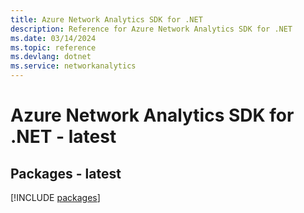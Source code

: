 ```yaml
---
title: Azure Network Analytics SDK for .NET
description: Reference for Azure Network Analytics SDK for .NET
ms.date: 03/14/2024
ms.topic: reference
ms.devlang: dotnet
ms.service: networkanalytics
---
```

# Azure Network Analytics SDK for .NET - latest
## Packages - latest
[!INCLUDE [packages](network-analytics-index.md)]